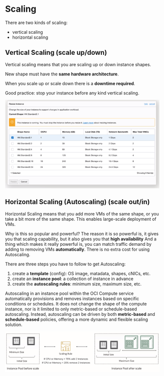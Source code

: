# Scaling

There are two kinds of scaling:
- vertical scaling
- horizontal scaling

## Vertical Scaling (scale up/down)

Vertical scaling means that you are scaling up or down instance shapes. 

New shape must have the **same hardware architecture**. 

When you scale up or scale down there is a **downtime required**.

Good practice: stop your instance before any kind vertical scaling.

![Vertical Scaling](../images/vertical_scaling.png)

## Horizontal Scaling (Autoscaling) (scale out/in)

Horizontal Scaling means that you add more VMs of the same shape, or you take a bit more of the same shape. This enables large-scale deployment of VMs.

Why is this so popular and powerful? The reason it is so powerful is, it gives you that scaling capability, but it also gives you that **high availability** And a thing which makes it really powerful is, you can match traffic demand by adding to removing VMs **automatically**. There is no extra cost for using Autoscaling.

There are three steps you have to follow to get Autoscaling:
1. create a **template** (config): OS image, matadata, shapes, cNICs, etc.
2. create an **instance pool**: a collection of instance in advance
3. create the **autoscaling rules**: minimum size, maximum size, etc.

Autoscaling in an instance pool within the OCI Compute service automatically provisions and removes instances based on specific conditions or schedules. It does not change the shape of the compute instance, nor is it limited to only metric-based or schedule-based autoscaling. Instead, autoscaling can be driven by both **metric-based** and **schedule-based** policies, offering a more dynamic and flexible scaling solution.

![Autoscaling Rules](../images/autoscaling_rules.png)